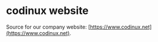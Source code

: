 # codinux website

Source for our company website: [https://www.codinux.net](https://www.codinux.net).
